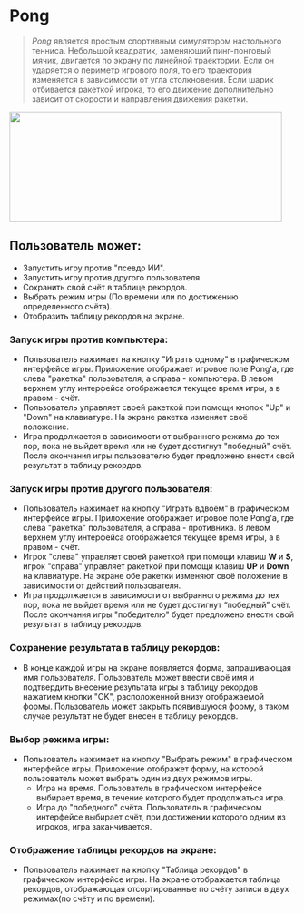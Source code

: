 # **Pong**
>   *Pong* является простым спортивным симулятором настольного тенниса. Небольшой квадратик, заменяющий пинг-понговый мячик, двигается по экрану по линейной траектории. Если он ударяется о периметр игрового поля, то его траектория изменяется в зависимости от угла столкновения. Если шарик отбивается ракеткой игрока, то его движение дополнительно зависит от скорости и направления движения ракетки. 

<img src="https://giphy.com/embed/xThuWtNFKZWG6fUFe8" width="480" height="195">

## Пользователь может:
- Запустить игру против "псевдо ИИ".
- Запустить игру против другого пользователя.
- Сохранить свой счёт в таблице рекордов.
- Выбрать режим игры (По времени или по достижению определенного счёта).
- Отобразить таблицу рекордов на экране.

### Запуск игры против компьютера:
- Пользователь нажимает на кнопку "Играть одному" в графическом интерфейсе игры.
Приложение отображает игровое поле Pong'а, где слева "ракетка" пользователя, а справа - компьютера. В левом верхнем углу интерфейса отображается текущее время игры, а в правом - счёт. 
 - Пользователь управляет своей ракеткой при помощи кнопок "Up" и "Down" на клавиатуре. На экране ракетка изменяет своё положение.
 - Игра продолжается в зависимости от выбранного режима до тех пор, пока не выйдет время или не будет достигнут "победный" счёт. После окончания игры пользователю будет предложено внести свой результат в таблицу рекордов.

### Запуск игры против другого пользователя:
- Пользователь нажимает на кнопку "Играть вдвоём" в графическом интерфейсе игры.
Приложение отображает игровое поле Pong'а, где слева "ракетка" пользователя, а справа - противника. В левом верхнем углу интерфейса отображается текущее время игры, а в правом - счёт. 
- Игрок "слева" управляет своей ракеткой при помощи клавиш **W** и **S**, игрок "справа" управляет ракеткой при помощи клавиш **UP** и **Down** на клавиатуре. На экране обе ракетки изменяют своё положение в зависимости от действий пользователя.
- Игра продолжается в зависимости от выбранного режима до тех пор, пока не выйдет время или не будет достигнут “победный” счёт. После окончания игры "победителю" будет предложено внести свой результат в таблицу рекордов.

### Сохранение результата в таблицу рекордов:
- В конце каждой игры на экране появляется форма, запрашивающая имя пользователя.
Пользователь может ввести своё имя и подтвердить внесение результата игры в таблицу рекордов нажатием кнопки "OK", расположенной внизу отображаемой формы.
Пользователь может закрыть появившуюся форму, в таком случае результат не будет внесен в таблицу рекордов.

### Выбор режима игры:
- Пользователь нажимает на кнопку "Выбрать режим" в графическом интерфейсе игры.
Приложение отображет форму, на которой пользователь может выбрать один из двух режимов игры.
    - Игра на время. Пользователь в графическом интерфейсе выбирает время, в течение которого будет продолжаться игра.
    - Игра до "победного" счёта. Пользователь в графическом интерфейсе выбирает счёт, при достижении которого одним из игроков, игра заканчивается.

### Отображение таблицы рекордов на экране:
- Пользователь нажимает на кнопку "Таблица рекордов" в графическом интерфейсе игры.
На экране отображается таблица рекордов, отображающая отсортированные по счёту записи в двух режимах(по счёту и по времени). 
